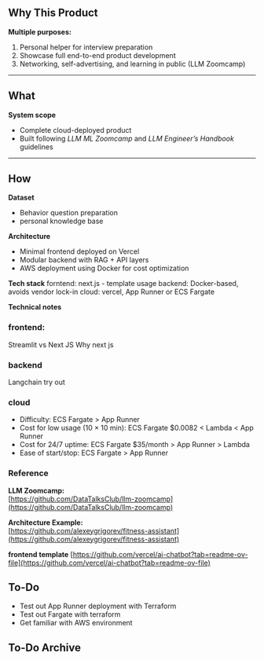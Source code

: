 ## Why This Product

**Multiple purposes:**
1. Personal helper for interview preparation  
2. Showcase full end-to-end product development  
3. Networking, self-advertising, and learning in public (LLM Zoomcamp)

---

## What

**System scope**
- Complete cloud-deployed product  
- Built following *LLM ML Zoomcamp* and *LLM Engineer’s Handbook* guidelines

---

## How

**Dataset**
- Behavior question preparation
- personal knowledge base

**Architecture**
- Minimal frontend deployed on Vercel  
- Modular backend with RAG + API layers  
- AWS deployment using Docker for cost optimization

**Tech stack**
forntend: next.js - template usage 
backend: Docker-based, avoids vendor lock-in
cloud: vercel, App Runner or ECS Fargate

**Technical notes**

### frontend: 
Streamlit vs Next JS
Why next js 

### backend 
Langchain try out 

### cloud
- Difficulty: ECS Fargate > App Runner  
- Cost for low usage (10 × 10 min): ECS Fargate $0.0082 < Lambda < App Runner  
- Cost for 24/7 uptime: ECS Fargate $35/month > App Runner > Lambda  
- Ease of start/stop: ECS Fargate > App Runner 


### Reference

**LLM Zoomcamp:**  
[https://github.com/DataTalksClub/llm-zoomcamp](https://github.com/DataTalksClub/llm-zoomcamp)

**Architecture Example:**  
[https://github.com/alexeygrigorev/fitness-assistant](https://github.com/alexeygrigorev/fitness-assistant)

**frontend template**
[https://github.com/vercel/ai-chatbot?tab=readme-ov-file](https://github.com/vercel/ai-chatbot?tab=readme-ov-file)


## To-Do
- Test out App Runner deployment with Terraform  
- Test out Fargate with terraform 
- Get familiar with AWS environment

## To-Do Archive 